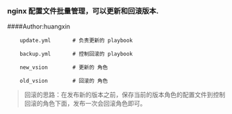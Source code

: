 ### nginx 配置文件批量管理，可以更新和回滚版本.

####Author:huangxin

```
    update.yml       # 负责更新的 playbook

    backup.yml       # 控制回滚的 playbook

    new_vsion        # 更新的 角色
    
    old_vsion        # 回滚的 角色

```

> 回滚的思路：在发布新的版本之前，保存当前的版本角色的配置文件到控制回滚的角色下面，发布一次会回滚角色即可。
